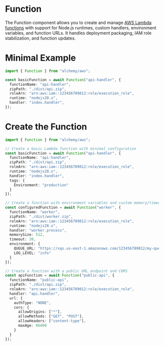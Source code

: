 # Function

The Function component allows you to create and manage [AWS Lambda functions](https://docs.aws.amazon.com/lambda/latest/dg/welcome.html) with support for Node.js runtimes, custom handlers, environment variables, and function URLs. It handles deployment packaging, IAM role stabilization, and function updates.

# Minimal Example

```ts
import { Function } from "alchemy/aws";

const basicFunction = await Function("api-handler", {
  functionName: "api-handler",
  zipPath: "./dist/api.zip",
  roleArn: "arn:aws:iam::123456789012:role/execution_role",
  runtime: "nodejs20.x",
  handler: "index.handler",
});
```

# Create the Function

```ts
import { Function } from "alchemy/aws";

// Create a basic Lambda function with minimal configuration
const basicFunction = await Function("api-handler", {
  functionName: "api-handler",
  zipPath: "./dist/api.zip",
  roleArn: "arn:aws:iam::123456789012:role/execution_role",
  runtime: "nodejs20.x",
  handler: "index.handler",
  tags: {
    Environment: "production"
  }
});

// Create a function with environment variables and custom memory/timeout
const configuredFunction = await Function("worker", {
  functionName: "worker",
  zipPath: "./dist/worker.zip",
  roleArn: "arn:aws:iam::123456789012:role/execution_role",
  runtime: "nodejs20.x",
  handler: "worker.process",
  memorySize: 512,
  timeout: 30,
  environment: {
    QUEUE_URL: "https://sqs.us-east-1.amazonaws.com/123456789012/my-queue",
    LOG_LEVEL: "info"
  }
});

// Create a function with a public URL endpoint and CORS
const apiFunction = await Function("public-api", {
  functionName: "public-api",
  zipPath: "./dist/api.zip",
  roleArn: "arn:aws:iam::123456789012:role/execution_role",
  handler: "api.handler",
  url: {
    authType: "NONE",
    cors: {
      allowOrigins: ["*"],
      allowMethods: ["GET", "POST"],
      allowHeaders: ["content-type"],
      maxAge: 86400
    }
  }
});
```